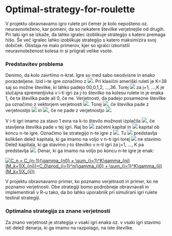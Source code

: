 # Optimal-strategy-for-roulette

V projektu obravnavamo igro rulete pri čemer je kolo nepošteno oz. neuravnoteženo, kar pomeni, da so nekatere številke verjetnejše od drugih. Pri taki igri se izkaže, da lahko igralec izoblikuje strategijo s katero premaga hišo. Še več igralec lahko izoblikuje strategijo s katero maksimizira svoj dobiček. Obstaja ne malo primerov, kjer so igralci izkoristili neuravnoteženost kolesa in si priigrali velike vsote. 

### Predstavitev problema

Denimo, da kolo zavrtimo n-krat. Igre so med sabo neodvisne in enako porazdeljene. Izid i-te igre označimo z <img src="https://render.githubusercontent.com/render/math?math=X_i=(X_{i1},\dots,X_{iK})^T">. Pri klasični ameriški ruleti je K=38 saj so možne številke, ki lahko padejo 00,0,1,2, ...,36. Torej <img src="https://render.githubusercontent.com/render/math?math=X_{ij}"> za j=1, ...,K je slučajna spremenljivka v i-ti igri za j-to številko na kolesu rulete in je enaka 1, če ta številka pade ali 0, če ne. Verjetnosti, da padejo posamezne številke pa označimo z vektorjem verjetnosti <img src="https://render.githubusercontent.com/render/math?math=p=(p_1,\dots,p_K)">. Torej <img src="https://render.githubusercontent.com/render/math?math=X_{ij}=1">, če številka pade z verjetnostjo <img src="https://render.githubusercontent.com/render/math?math=p_j"> in <img src="https://render.githubusercontent.com/render/math?math=X_{ij}=0">, če ne pade z verjetnostjo <img src="https://render.githubusercontent.com/render/math?math=1-p_j">. 

V i-ti igri imamo za stavo 1 evra na k-to število možnost izplačila <img src="https://render.githubusercontent.com/render/math?math=M_k">, če stavljena številka pade v tej igri. Naj bo <img src="https://render.githubusercontent.com/render/math?math=C_0"> začetni kapital in <img src="https://render.githubusercontent.com/render/math?math=C_n"> kapital ob koncu n-te igre. Označimo še strategijo n-te igre z <img src="https://render.githubusercontent.com/render/math?math=\gamma_n=(\gamma_{n0},\gamma_{n1},\dots,\gamma_{nK})^T">. Tu <img src="https://render.githubusercontent.com/render/math?math=\gamma_{n0}"> predstavlja kolikšen delež kapitala, ki ga imamo na voljo v n-ti igri torej <img src="https://render.githubusercontent.com/render/math?math=C_{n-1}"> ne stavimo. Delež kapitala, ki ga stavimo j-to številko v n-ti igri za j=1, ..., K pa predstavlja <img src="https://render.githubusercontent.com/render/math?math=\gamma_{nj}">. Denar, ki ga imamo na voljo po koncu n-te igre je enak:

<a href="https://www.codecogs.com/eqnedit.php?latex=C_n&space;=&space;C_{n-1}(\gamma_{n0}&space;&plus;&space;\sum_{j=1}^K\gamma_{nj}(M_k&plus;1)X_{nj})=C_0\prod_{i=1}^n(\gamma_{i0}&space;&plus;&space;\sum_{j=1}^K\gamma_{ij}(M_k&plus;1)X_{ij})" target="_blank"><img src="https://latex.codecogs.com/gif.latex?C_n&space;=&space;C_{n-1}(\gamma_{n0}&space;&plus;&space;\sum_{j=1}^K\gamma_{nj}(M_k&plus;1)X_{nj})=C_0\prod_{i=1}^n(\gamma_{i0}&space;&plus;&space;\sum_{j=1}^K\gamma_{ij}(M_k&plus;1)X_{ij})" title="C_n = C_{n-1}(\gamma_{n0} + \sum_{j=1}^K\gamma_{nj}(M_k+1)X_{nj})=C_0\prod_{i=1}^n(\gamma_{i0} + \sum_{j=1}^K\gamma_{ij}(M_k+1)X_{ij})" /></a>

V projektu obravnavamo primer, ko poznamo verjetnsoti in primer, ko ne poznamo verjetnosti. Obe strategiji bomo podrobneje obravnavali in implementirali v R-u tako, da bo lahko uporabnik pri simulirani igri rulete testiral strategiji.

### Optimalna strategija za znane verjetnosti

Za znano verjetnost je strategija v vsaki igri enaka oz. v vsaki igri stavimo isti delež denarja, ki ga imamo na razpolago, na iste številke. 

